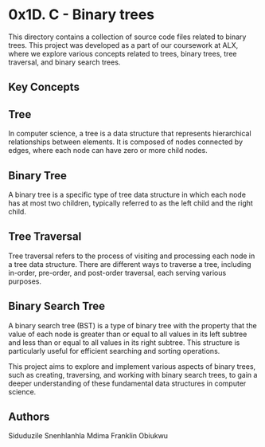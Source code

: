 # 0x1D. C - Binary trees 

This directory contains a collection of source code files related to binary trees. This project was developed as a part of our coursework at ALX, where we explore various concepts related to trees, binary trees, tree traversal, and binary search trees.

## Key Concepts

## Tree

In computer science, a tree is a data structure that represents hierarchical relationships between elements. It is composed of nodes connected by edges, where each node can have zero or more child nodes.

## Binary Tree

A binary tree is a specific type of tree data structure in which each node has at most two children, typically referred to as the left child and the right child.

## Tree Traversal

Tree traversal refers to the process of visiting and processing each node in a tree data structure. There are different ways to traverse a tree, including in-order, pre-order, and post-order traversal, each serving various purposes.

## Binary Search Tree

A binary search tree (BST) is a type of binary tree with the property that the value of each node is greater than or equal to all values in its left subtree and less than or equal to all values in its right subtree. This structure is particularly useful for efficient searching and sorting operations.

This project aims to explore and implement various aspects of binary trees, such as creating, traversing, and working with binary search trees, to gain a deeper understanding of these fundamental data structures in computer science.

## Authors
Siduduzile Snenhlanhla Mdima
Franklin Obiukwu